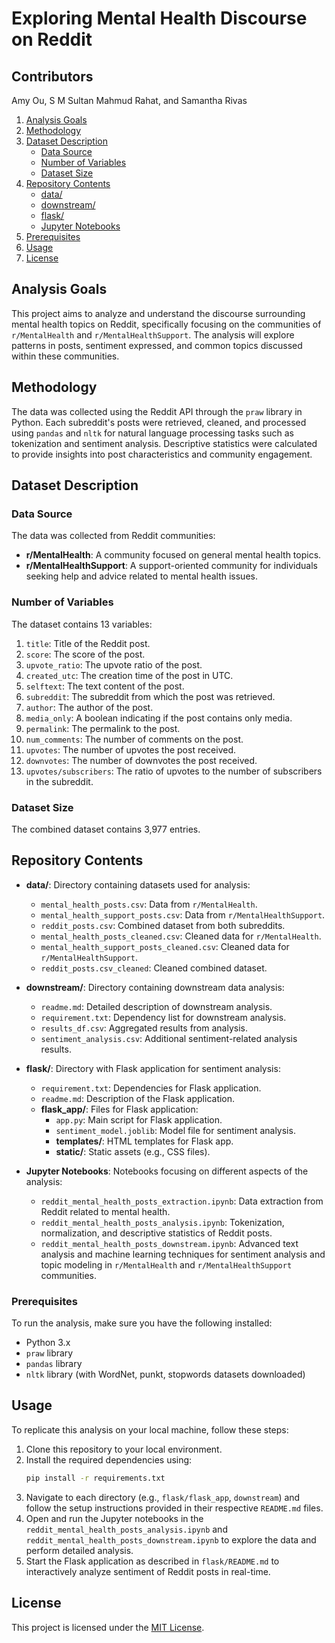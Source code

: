 # Exploring Mental Health Discourse on Reddit

## Contributors 
Amy Ou, S M Sultan Mahmud Rahat, and Samantha Rivas 

1. [Analysis Goals](#analysis-goals)
2. [Methodology](#methodology)
3. [Dataset Description](#dataset-description)
   - [Data Source](#data-source)
   - [Number of Variables](#number-of-variables)
   - [Dataset Size](#dataset-size)
4. [Repository Contents](#repository-contents)
   - [data/](#data)
   - [downstream/](#downstream)
   - [flask/](#flask)
   - [Jupyter Notebooks](#jupyter-notebooks)
5. [Prerequisites](#prerequisites)
6. [Usage](#usage)
7. [License](#license)

## Analysis Goals

This project aims to analyze and understand the discourse surrounding mental health topics on Reddit, specifically focusing on the communities of `r/MentalHealth` and `r/MentalHealthSupport`. The analysis will explore patterns in posts, sentiment expressed, and common topics discussed within these communities.

## Methodology

The data was collected using the Reddit API through the `praw` library in Python. Each subreddit's posts were retrieved, cleaned, and processed using `pandas` and `nltk` for natural language processing tasks such as tokenization and sentiment analysis. Descriptive statistics were calculated to provide insights into post characteristics and community engagement.

## Dataset Description

### Data Source
The data was collected from Reddit communities:
- **r/MentalHealth**: A community focused on general mental health topics.
- **r/MentalHealthSupport**: A support-oriented community for individuals seeking help and advice related to mental health issues.

### Number of Variables
The dataset contains 13 variables:
1. `title`: Title of the Reddit post.
2. `score`: The score of the post.
3. `upvote_ratio`: The upvote ratio of the post.
4. `created_utc`: The creation time of the post in UTC.
5. `selftext`: The text content of the post.
6. `subreddit`: The subreddit from which the post was retrieved.
7. `author`: The author of the post.
8. `media_only`: A boolean indicating if the post contains only media.
9. `permalink`: The permalink to the post.
10. `num_comments`: The number of comments on the post.
11. `upvotes`: The number of upvotes the post received.
12. `downvotes`: The number of downvotes the post received.
13. `upvotes/subscribers`: The ratio of upvotes to the number of subscribers in the subreddit.

### Dataset Size
The combined dataset contains 3,977 entries.

## Repository Contents
- **data/**: Directory containing datasets used for analysis:
  - `mental_health_posts.csv`: Data from `r/MentalHealth`.
  - `mental_health_support_posts.csv`: Data from `r/MentalHealthSupport`.
  - `reddit_posts.csv`: Combined dataset from both subreddits.
  - `mental_health_posts_cleaned.csv`: Cleaned data for `r/MentalHealth`.
  - `mental_health_support_posts_cleaned.csv`: Cleaned data for `r/MentalHealthSupport`.
  - `reddit_posts.csv_cleaned`: Cleaned combined dataset.

- **downstream/**: Directory containing downstream data analysis:
  - `readme.md`: Detailed description of downstream analysis.
  - `requirement.txt`: Dependency list for downstream analysis.
  - `results_df.csv`: Aggregated results from analysis.
  - `sentiment_analysis.csv`: Additional sentiment-related analysis results.

- **flask/**: Directory with Flask application for sentiment analysis:
  - `requirement.txt`: Dependencies for Flask application.
  - `readme.md`: Description of the Flask application.
  - **flask_app/**: Files for Flask application:
    - `app.py`: Main script for Flask application.
    - `sentiment_model.joblib`: Model file for sentiment analysis.
    - **templates/**: HTML templates for Flask app.
    - **static/**: Static assets (e.g., CSS files).

- **Jupyter Notebooks**: Notebooks focusing on different aspects of the analysis:
  - `reddit_mental_health_posts_extraction.ipynb`: Data extraction from Reddit related to mental health.
  - `reddit_mental_health_posts_analysis.ipynb`: Tokenization, normalization, and descriptive statistics of Reddit posts.
  - `reddit_mental_health_posts_downstream.ipynb`: Advanced text analysis and machine learning techniques for sentiment analysis and topic modeling in `r/MentalHealth` and `r/MentalHealthSupport` communities.


### Prerequisites
To run the analysis, make sure you have the following installed:
- Python 3.x
- `praw` library
- `pandas` library
- `nltk` library (with WordNet, punkt, stopwords datasets downloaded)

## Usage

To replicate this analysis on your local machine, follow these steps:

1. Clone this repository to your local environment.
2. Install the required dependencies using:
   ```bash
   pip install -r requirements.txt
   ```
4. Navigate to each directory (e.g., `flask/flask_app`, `downstream`) and follow the setup instructions provided in their respective `README.md` files.
5. Open and run the Jupyter notebooks in the `reddit_mental_health_posts_analysis.ipynb` and `reddit_mental_health_posts_downstream.ipynb` to explore the data and perform detailed analysis.
6. Start the Flask application as described in `flask/README.md` to interactively analyze sentiment of Reddit posts in real-time.

## License

This project is licensed under the [MIT License](LICENSE).
